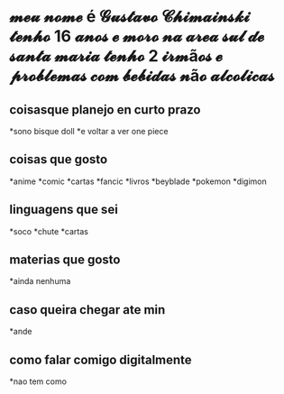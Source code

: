 # 𝓶𝓮𝓾 𝓷𝓸𝓶𝓮 é 𝓖𝓾𝓼𝓽𝓪𝓿𝓸 𝓒𝓱𝓲𝓶𝓪𝓲𝓷𝓼𝓴𝓲 𝓽𝓮𝓷𝓱𝓸 16 𝓪𝓷𝓸𝓼 𝓮 𝓶𝓸𝓻𝓸 𝓷𝓪 𝓪𝓻𝓮𝓪 𝓼𝓾𝓵 𝓭𝓮 𝓼𝓪𝓷𝓽𝓪 𝓶𝓪𝓻𝓲𝓪 𝓽𝓮𝓷𝓱𝓸 2 𝓲𝓻𝓶ã𝓸𝓼 𝓮 𝓹𝓻𝓸𝓫𝓵𝓮𝓶𝓪𝓼 𝓬𝓸𝓶 𝓫𝓮𝓫𝓲𝓭𝓪𝓼 𝓷ã𝓸 𝓪𝓵𝓬𝓸𝓵𝓲𝓬𝓪𝓼

## coisasque planejo en curto prazo
  *sono bisque doll
  *e voltar a ver one piece

## coisas que gosto
   *anime
   *comic
   *cartas
   *fancic
   *livros
   *beyblade
   *pokemon
   *digimon
## linguagens que sei
   *soco
   *chute
   *cartas
## materias que gosto 
   *ainda nenhuma
## caso queira chegar ate min
   *ande
## como falar comigo digitalmente
   *nao tem como
